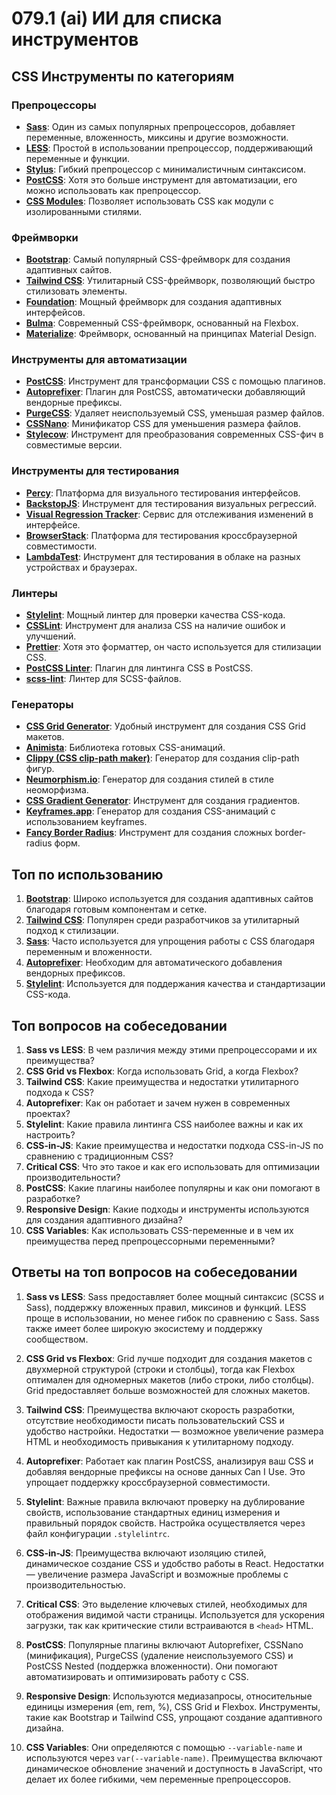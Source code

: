 # 079.1 (ai) ИИ для списка инструментов

## CSS Инструменты по категориям

### Препроцессоры

- **[Sass](https://sass-lang.com/)**: Один из самых популярных препроцессоров, добавляет переменные, вложенность, миксины и другие возможности.
- **[LESS](http://lesscss.org/)**: Простой в использовании препроцессор, поддерживающий переменные и функции.
- **[Stylus](https://stylus-lang.com/)**: Гибкий препроцессор с минималистичным синтаксисом.
- **[PostCSS](https://postcss.org/)**: Хотя это больше инструмент для автоматизации, его можно использовать как препроцессор.
- **[CSS Modules](https://github.com/css-modules/css-modules)**: Позволяет использовать CSS как модули с изолированными стилями.

### Фреймворки

- **[Bootstrap](https://getbootstrap.com/)**: Самый популярный CSS-фреймворк для создания адаптивных сайтов.
- **[Tailwind CSS](https://tailwindcss.com/)**: Утилитарный CSS-фреймворк, позволяющий быстро стилизовать элементы.
- **[Foundation](https://get.foundation/)**: Мощный фреймворк для создания адаптивных интерфейсов.
- **[Bulma](https://bulma.io/)**: Современный CSS-фреймворк, основанный на Flexbox.
- **[Materialize](https://materializecss.com/)**: Фреймворк, основанный на принципах Material Design.

### Инструменты для автоматизации

- **[PostCSS](https://postcss.org/)**: Инструмент для трансформации CSS с помощью плагинов.
- **[Autoprefixer](https://github.com/postcss/autoprefixer)**: Плагин для PostCSS, автоматически добавляющий вендорные префиксы.
- **[PurgeCSS](https://purgecss.com/)**: Удаляет неиспользуемый CSS, уменьшая размер файлов.
- **[CSSNano](https://cssnano.co/)**: Минификатор CSS для уменьшения размера файлов.
- **[Stylecow](https://stylecow.github.io/)**: Инструмент для преобразования современных CSS-фич в совместимые версии.

### Инструменты для тестирования

- **[Percy](https://percy.io/)**: Платформа для визуального тестирования интерфейсов.
- **[BackstopJS](https://github.com/garris/BackstopJS)**: Инструмент для тестирования визуальных регрессий.
- **[Visual Regression Tracker](https://github.com/Visual-Regression-Tracker/Visual-Regression-Tracker)**: Сервис для отслеживания изменений в интерфейсе.
- **[BrowserStack](https://www.browserstack.com/)**: Платформа для тестирования кроссбраузерной совместимости.
- **[LambdaTest](https://www.lambdatest.com/)**: Инструмент для тестирования в облаке на разных устройствах и браузерах.

### Линтеры

- **[Stylelint](https://stylelint.io/)**: Мощный линтер для проверки качества CSS-кода.
- **[CSSLint](https://github.com/CSSLint/csslint)**: Инструмент для анализа CSS на наличие ошибок и улучшений.
- **[Prettier](https://prettier.io/)**: Хотя это форматтер, он часто используется для стилизации CSS.
- **[PostCSS Linter](https://github.com/gucong3000/postcss-linter)**: Плагин для линтинга CSS в PostCSS.
- **[scss-lint](https://github.com/sds/scss-lint)**: Линтер для SCSS-файлов.

### Генераторы

- **[CSS Grid Generator](https://cssgrid-generator.netlify.app/)**: Удобный инструмент для создания CSS Grid макетов.
- **[Animista](https://animista.net/)**: Библиотека готовых CSS-анимаций.
- **[Clippy (CSS clip-path maker)](https://bennettfeely.com/clippy/)**: Генератор для создания clip-path фигур.
- **[Neumorphism.io](https://neumorphism.io/)**: Генератор для создания стилей в стиле неоморфизма.
- **[CSS Gradient Generator](https://cssgradient.io/)**: Инструмент для создания градиентов.
- **[Keyframes.app](https://keyframes.app/)**: Генератор для создания CSS-анимаций с использованием keyframes.
- **[Fancy Border Radius](https://9elements.github.io/fancy-border-radius/)**: Инструмент для создания сложных border-radius форм.

## Топ по использованию

1. **[Bootstrap](https://getbootstrap.com/)**: Широко используется для создания адаптивных сайтов благодаря готовым компонентам и сетке.
2. **[Tailwind CSS](https://tailwindcss.com/)**: Популярен среди разработчиков за утилитарный подход к стилизации.
3. **[Sass](https://sass-lang.com/)**: Часто используется для упрощения работы с CSS благодаря переменным и вложенности.
4. **[Autoprefixer](https://github.com/postcss/autoprefixer)**: Необходим для автоматического добавления вендорных префиксов.
5. **[Stylelint](https://stylelint.io/)**: Используется для поддержания качества и стандартизации CSS-кода.

## Топ вопросов на собеседовании

1. **Sass vs LESS**: В чем различия между этими препроцессорами и их преимущества?
2. **CSS Grid vs Flexbox**: Когда использовать Grid, а когда Flexbox?
3. **Tailwind CSS**: Какие преимущества и недостатки утилитарного подхода к CSS?
4. **Autoprefixer**: Как он работает и зачем нужен в современных проектах?
5. **Stylelint**: Какие правила линтинга CSS наиболее важны и как их настроить?
6. **CSS-in-JS**: Какие преимущества и недостатки подхода CSS-in-JS по сравнению с традиционным CSS?
7. **Critical CSS**: Что это такое и как его использовать для оптимизации производительности?
8. **PostCSS**: Какие плагины наиболее популярны и как они помогают в разработке?
9. **Responsive Design**: Какие подходы и инструменты используются для создания адаптивного дизайна?
10. **CSS Variables**: Как использовать CSS-переменные и в чем их преимущества перед препроцессорными переменными?

## Ответы на топ вопросов на собеседовании

1. **Sass vs LESS**: Sass предоставляет более мощный синтаксис (SCSS и Sass), поддержку вложенных правил, миксинов и функций. LESS проще в использовании, но менее гибок по сравнению с Sass. Sass также имеет более широкую экосистему и поддержку сообществом.

2. **CSS Grid vs Flexbox**: Grid лучше подходит для создания макетов с двухмерной структурой (строки и столбцы), тогда как Flexbox оптимален для одномерных макетов (либо строки, либо столбцы). Grid предоставляет больше возможностей для сложных макетов.

3. **Tailwind CSS**: Преимущества включают скорость разработки, отсутствие необходимости писать пользовательский CSS и удобство настройки. Недостатки — возможное увеличение размера HTML и необходимость привыкания к утилитарному подходу.

4. **Autoprefixer**: Работает как плагин PostCSS, анализируя ваш CSS и добавляя вендорные префиксы на основе данных Can I Use. Это упрощает поддержку кроссбраузерной совместимости.

5. **Stylelint**: Важные правила включают проверку на дублирование свойств, использование стандартных единиц измерения и правильный порядок свойств. Настройка осуществляется через файл конфигурации `.stylelintrc`.

6. **CSS-in-JS**: Преимущества включают изоляцию стилей, динамическое создание CSS и удобство работы в React. Недостатки — увеличение размера JavaScript и возможные проблемы с производительностью.

7. **Critical CSS**: Это выделение ключевых стилей, необходимых для отображения видимой части страницы. Используется для ускорения загрузки, так как критические стили встраиваются в `<head>` HTML.

8. **PostCSS**: Популярные плагины включают Autoprefixer, CSSNano (минификация), PurgeCSS (удаление неиспользуемого CSS) и PostCSS Nested (поддержка вложенности). Они помогают автоматизировать и оптимизировать работу с CSS.

9. **Responsive Design**: Используются медиазапросы, относительные единицы измерения (em, rem, %), CSS Grid и Flexbox. Инструменты, такие как Bootstrap и Tailwind CSS, упрощают создание адаптивного дизайна.

10. **CSS Variables**: Они определяются с помощью `--variable-name` и используются через `var(--variable-name)`. Преимущества включают динамическое обновление значений и доступность в JavaScript, что делает их более гибкими, чем переменные препроцессоров.
